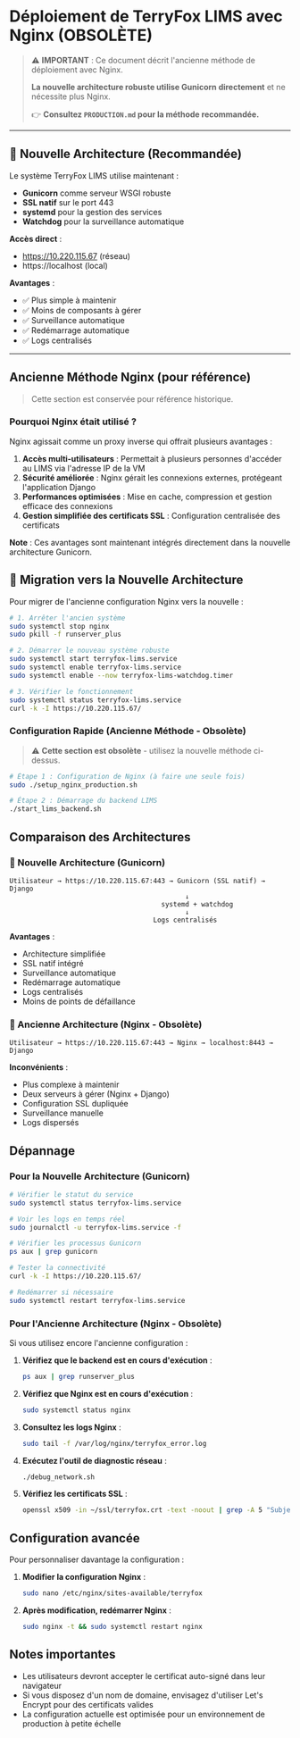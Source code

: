 # Déploiement de TerryFox LIMS avec Nginx (OBSOLÈTE)

> ⚠️ **IMPORTANT** : Ce document décrit l'ancienne méthode de déploiement avec Nginx.
> 
> **La nouvelle architecture robuste utilise Gunicorn directement** et ne nécessite plus Nginx.
> 
> 👉 **Consultez `PRODUCTION.md` pour la méthode recommandée.**

---

## 🚀 Nouvelle Architecture (Recommandée)

Le système TerryFox LIMS utilise maintenant :
- **Gunicorn** comme serveur WSGI robuste
- **SSL natif** sur le port 443
- **systemd** pour la gestion des services
- **Watchdog** pour la surveillance automatique

**Accès direct** :
- https://10.220.115.67 (réseau)
- https://localhost (local)

**Avantages** :
- ✅ Plus simple à maintenir
- ✅ Moins de composants à gérer
- ✅ Surveillance automatique
- ✅ Redémarrage automatique
- ✅ Logs centralisés

---

## Ancienne Méthode Nginx (pour référence)

> Cette section est conservée pour référence historique.

### Pourquoi Nginx était utilisé ?

Nginx agissait comme un proxy inverse qui offrait plusieurs avantages :

1. **Accès multi-utilisateurs** : Permettait à plusieurs personnes d'accéder au LIMS via l'adresse IP de la VM
2. **Sécurité améliorée** : Nginx gérait les connexions externes, protégeant l'application Django
3. **Performances optimisées** : Mise en cache, compression et gestion efficace des connexions
4. **Gestion simplifiée des certificats SSL** : Configuration centralisée des certificats

**Note** : Ces avantages sont maintenant intégrés directement dans la nouvelle architecture Gunicorn.

## 🔄 Migration vers la Nouvelle Architecture

Pour migrer de l'ancienne configuration Nginx vers la nouvelle :

```bash
# 1. Arrêter l'ancien système
sudo systemctl stop nginx
sudo pkill -f runserver_plus

# 2. Démarrer le nouveau système robuste
sudo systemctl start terryfox-lims.service
sudo systemctl enable terryfox-lims.service
sudo systemctl enable --now terryfox-lims-watchdog.timer

# 3. Vérifier le fonctionnement
sudo systemctl status terryfox-lims.service
curl -k -I https://10.220.115.67/
```

### Configuration Rapide (Ancienne Méthode - Obsolète)

> ⚠️ **Cette section est obsolète** - utilisez la nouvelle méthode ci-dessus.

```bash
# Étape 1 : Configuration de Nginx (à faire une seule fois)
sudo ./setup_nginx_production.sh

# Étape 2 : Démarrage du backend LIMS
./start_lims_backend.sh
```

## Comparaison des Architectures

### 🚀 Nouvelle Architecture (Gunicorn)

```
Utilisateur → https://10.220.115.67:443 → Gunicorn (SSL natif) → Django
                                            ↓
                                      systemd + watchdog
                                            ↓
                                    Logs centralisés
```

**Avantages** :
- Architecture simplifiée
- SSL natif intégré
- Surveillance automatique
- Redémarrage automatique
- Logs centralisés
- Moins de points de défaillance

### 📜 Ancienne Architecture (Nginx - Obsolète)

```
Utilisateur → https://10.220.115.67:443 → Nginx → localhost:8443 → Django
```

**Inconvénients** :
- Plus complexe à maintenir
- Deux serveurs à gérer (Nginx + Django)
- Configuration SSL dupliquée
- Surveillance manuelle
- Logs dispersés

## Dépannage

### Pour la Nouvelle Architecture (Gunicorn)

```bash
# Vérifier le statut du service
sudo systemctl status terryfox-lims.service

# Voir les logs en temps réel
sudo journalctl -u terryfox-lims.service -f

# Vérifier les processus Gunicorn
ps aux | grep gunicorn

# Tester la connectivité
curl -k -I https://10.220.115.67/

# Redémarrer si nécessaire
sudo systemctl restart terryfox-lims.service
```

### Pour l'Ancienne Architecture (Nginx - Obsolète)

Si vous utilisez encore l'ancienne configuration :

1. **Vérifiez que le backend est en cours d'exécution** :
   ```bash
   ps aux | grep runserver_plus
   ```

2. **Vérifiez que Nginx est en cours d'exécution** :
   ```bash
   sudo systemctl status nginx
   ```

3. **Consultez les logs Nginx** :
   ```bash
   sudo tail -f /var/log/nginx/terryfox_error.log
   ```

4. **Exécutez l'outil de diagnostic réseau** :
   ```bash
   ./debug_network.sh
   ```

5. **Vérifiez les certificats SSL** :
   ```bash
   openssl x509 -in ~/ssl/terryfox.crt -text -noout | grep -A 5 "Subject Alternative Name"
   ```

## Configuration avancée

Pour personnaliser davantage la configuration :

1. **Modifier la configuration Nginx** :
   ```bash
   sudo nano /etc/nginx/sites-available/terryfox
   ```

2. **Après modification, redémarrer Nginx** :
   ```bash
   sudo nginx -t && sudo systemctl restart nginx
   ```

## Notes importantes

- Les utilisateurs devront accepter le certificat auto-signé dans leur navigateur
- Si vous disposez d'un nom de domaine, envisagez d'utiliser Let's Encrypt pour des certificats valides
- La configuration actuelle est optimisée pour un environnement de production à petite échelle
